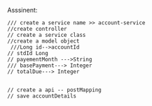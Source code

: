 Asssinent:

    /// create a service name >> account-service
    //create controller
    // create a service class
    //create a model object
     ///Long id-->accountId
    // stdId Long
    // payementMonth --->String
    /// basePayment---> Integer
    // totalDue---> Integer


    // create a api -- postMapping
    // save accountDetails